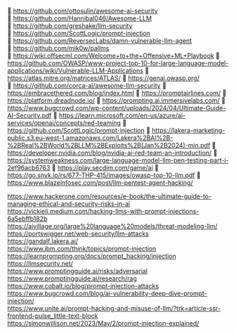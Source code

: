 🚀 https://github.com/ottosulin/awesome-ai-security  
🚀 https://github.com/Hannibal046/Awesome-LLM  
🚀 https://github.com/greshake/llm-security    
🚀 https://github.com/ScottLogic/prompt-injection  
🚀 https://github.com/ReversecLabs/damn-vulnerable-llm-agent  
🚀 https://github.com/mik0w/pallms  
🚀 https://wiki.offsecml.com/Welcome+to+the+Offensive+ML+Playbook
🚀 https://github.com/OWASP/www-project-top-10-for-large-language-model-applications/wiki/Vulnerable-LLM-Applications
🚀 https://atlas.mitre.org/matrices/ATLAS/
🚀 https://genai.owasp.org/  
🚀 https://github.com/corca-ai/awesome-llm-security
🚀 https://embracethered.com/blog/index.html
🚀 https://promptairlines.com/
🚀 https://platform.dreadnode.io/
🚀 https://prompting.ai.immersivelabs.com/
🚀 https://www.bugcrowd.com/wp-content/uploads/2024/04/Ultimate-Guide-AI-Security.pdf
🚀 https://learn.microsoft.com/en-us/azure/ai-services/openai/concepts/red-teaming
🚀 https://github.com/ScottLogic/prompt-injection
🚀 https://lakera-marketing-public.s3.eu-west-1.amazonaws.com/Lakera%2BAI%2B-%2BReal%2BWorld%2BLLM%2BExploits%2B(Jan%2B2024)-min.pdf
🚀 https://developer.nvidia.com/blog/nvidia-ai-red-team-an-introduction/
🚀 https://systemweakness.com/large-language-model-llm-pen-testing-part-i-2ef96acb6763
🚀 https://play.secdim.com/game/ai
🚀 https://go.snyk.io/rs/677-THP-415/images/owasp-top-10-llm.pdf
🚀 https://www.blazeinfosec.com/post/llm-pentest-agent-hacking/



https://www.hackerone.com/resources/e-book/the-ultimate-guide-to-managing-ethical-and-security-risks-in-ai
https://vickieli.medium.com/hacking-llms-with-prompt-injections-6a5ebffb182b  
https://aivillage.org/large%20language%20models/threat-modeling-llm/  
https://portswigger.net/web-security/llm-attacks  
https://gandalf.lakera.ai/  
https://www.ibm.com/think/topics/prompt-injection  
https://learnprompting.org/docs/prompt_hacking/injection  
https://llmsecurity.net/  
https://www.promptingguide.ai/risks/adversarial  
https://www.promptingguide.ai/research/rag  
https://www.cobalt.io/blog/prompt-injection-attacks  
https://www.bugcrowd.com/blog/ai-vulnerability-deep-dive-prompt-injection/  
https://www.unite.ai/prompt-hacking-and-misuse-of-llm/?trk=article-ssr-frontend-pulse_little-text-block    
https://simonwillison.net/2023/May/2/prompt-injection-explained/  

